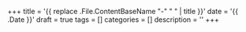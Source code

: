 +++
title = '{{ replace .File.ContentBaseName "-" " " | title }}'
date = '{{ .Date }}'
draft = true
tags = []
categories = []
description = ''
+++

